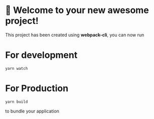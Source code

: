 # 🚀 Welcome to your new awesome project!

This project has been created using **webpack-cli**, you can now run

# For development

```
yarn watch
```

# For Production

```
yarn build
```

to bundle your application
